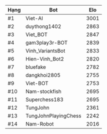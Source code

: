 Hạng|Bot|Elo
---|---|---
#1|Viet-AI|3001
#2|duythong1402|2863
#3|Viet_BOT|2847
#4|gam3play3r-BOT|2839
#5|Vinh_VariantsBot|2833
#6|Hien-Vinh_Bot2|2820
#7|bluefake|2782
#8|dangkhoi2805|2755
#9|Viet-BOT|2753
#10|Nam-stockfish|2695
#11|Superchess183|2695
#12|TungJohn|2361
#13|TungJohnPlayingChess|2242
#14|Nam-Robot|2016
